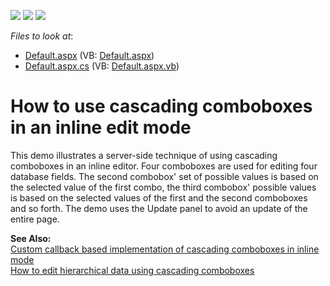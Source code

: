 <!-- default badges list -->
![](https://img.shields.io/endpoint?url=https://codecentral.devexpress.com/api/v1/VersionRange/128532151/22.1.3%2B)
[![](https://img.shields.io/badge/Open_in_DevExpress_Support_Center-FF7200?style=flat-square&logo=DevExpress&logoColor=white)](https://supportcenter.devexpress.com/ticket/details/E1358)
[![](https://img.shields.io/badge/📖_How_to_use_DevExpress_Examples-e9f6fc?style=flat-square)](https://docs.devexpress.com/GeneralInformation/403183)
<!-- default badges end -->
<!-- default file list -->
*Files to look at*:

* [Default.aspx](./CS/MultiCombo/Default.aspx) (VB: [Default.aspx](./VB/MultiCombo/Default.aspx))
* [Default.aspx.cs](./CS/MultiCombo/Default.aspx.cs) (VB: [Default.aspx.vb](./VB/MultiCombo/Default.aspx.vb))
<!-- default file list end -->
# How to use cascading comboboxes in an inline edit mode


<p>This demo illustrates a server-side technique of using cascading comboboxes in an inline editor. Four comboboxes are used for editing four database fields. The second combobox' set of possible values is based on the selected value of the first combo, the third combobox' possible values is based on the selected values of the first and the second comboboxes and so forth. The demo uses the Update panel to avoid an update of the entire page.</p><p><strong>See Also:</strong><br />
<a href="https://www.devexpress.com/Support/Center/p/E1362">Custom callback based implementation of cascading comboboxes in inline mode</a><br />
<a href="https://www.devexpress.com/Support/Center/p/E1346">How to edit hierarchical data using cascading comboboxes</a></p>

<br/>



